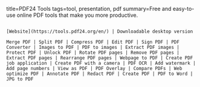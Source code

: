 title=PDF24 Tools
tags=tool, presentation, pdf
summary=Free and easy-to-use online PDF tools that make you more productive.
~~~~~~

[Website](https://tools.pdf24.org/en/) | Downloadable desktop version

Merge PDF | Split PDF | Compress PDF | Edit PDF | Sign PDF | PDF Converter | Images to PDF | PDF to images | Extract PDF images | Protect PDF | Unlock PDF | Rotate PDF pages | Remove PDF pages | Extract PDF pages | Rearrange PDF pages | Webpage to PDF | Create PDF job application | Create PDF with a camera | PDF OCR | Add watermark | Add page numbers | View as PDF | PDF Overlay | Compare PDFs | Web optimize PDF | Annotate PDF | Redact PDF | Create PDF | PDF to Word | JPG to PDF


